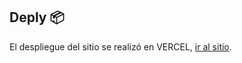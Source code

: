 ## Deply 📦

El despliegue del sitio se realizó en VERCEL, [ir al sitio](https://candyland-conejero.vercel.app/).
